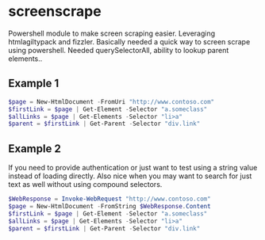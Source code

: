 # screenscrape
Powershell module to make screen scraping easier. Leveraging htmlagiltypack and fizzler. Basically needed a quick way to screen scrape using powershell. Needed querySelectorAll, ability to lookup parent elements.. 


## Example 1
```powershell
$page = New-HtmlDocument -FromUri "http://www.contoso.com"
$firstLink = $page | Get-Element -Selector "a.someclass"
$allLinks = $page | Get-Elements -Selector "li>a"
$parent = $firstLink | Get-Parent -Selector "div.link"
```
## Example 2
If you need to provide authentication or just want to test using a string value instead of loading directly. Also nice when you may want to search for just text as well without using compound selectors.
```powershell
$WebResponse = Invoke-WebRequest "http://www.contoso.com"
$page = New-HtmlDocument -FromString $WebResponse.Content
$firstLink = $page | Get-Element -Selector "a.someclass"
$allLinks = $page | Get-Elements -Selector "li>a"
$parent = $firstLink | Get-Parent -Selector "div.link"
```

